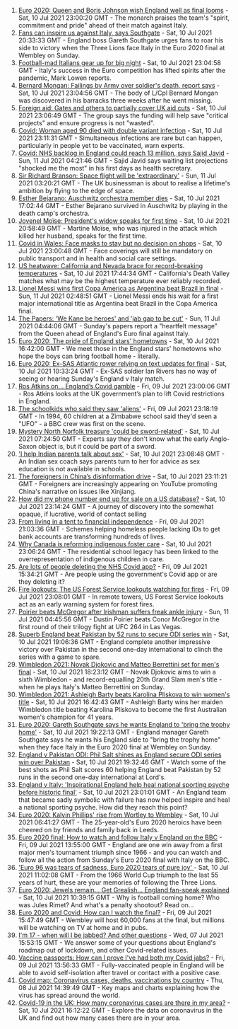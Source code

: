1. [Euro 2020: Queen and Boris Johnson wish England well as final looms](https://www.bbc.co.uk/news/uk-57789451) - Sat, 10 Jul 2021 23:00:20 GMT - The monarch praises the team's "spirit, commitment and pride" ahead of their match against Italy.
2. [Fans can inspire us against Italy, says Southgate](https://www.bbc.co.uk/sport/football/51198762) - Sat, 10 Jul 2021 20:33:33 GMT - England boss Gareth Southgate urges fans to roar his side to victory when the Three Lions face Italy in the Euro 2020 final at Wembley on Sunday.
3. [Football-mad Italians gear up for big night](https://www.bbc.co.uk/news/world-europe-57783267) - Sat, 10 Jul 2021 23:04:58 GMT - Italy's success in the Euro competition has lifted spirits after the pandemic, Mark Lowen reports.
4. [Bernard Mongan: Failings by Army over soldier's death, report says](https://www.bbc.co.uk/news/uk-57791039) - Sat, 10 Jul 2021 23:04:56 GMT - The body of L/Cpl Bernard Mongan was discovered in his barracks three weeks after he went missing.
5. [Foreign aid: Gates and others to partially cover UK aid cuts](https://www.bbc.co.uk/news/uk-57791538) - Sat, 10 Jul 2021 23:06:49 GMT - The group says the funding will help save "critical projects" and ensure progress is not "wasted".
6. [Covid: Woman aged 90 died with double variant infection](https://www.bbc.co.uk/news/health-57761343) - Sat, 10 Jul 2021 23:11:31 GMT - Simultaneous infections are rare but can happen, particularly in people yet to be vaccinated, warn experts.
7. [Covid: NHS backlog in England could reach 13 million, says Sajid Javid](https://www.bbc.co.uk/news/uk-57793122) - Sun, 11 Jul 2021 04:21:46 GMT - Sajid Javid says waiting list projections "shocked me the most" in his first days as health secretary.
8. [Sir Richard Branson: Space flight will be 'extraordinary'](https://www.bbc.co.uk/news/science-environment-57790040) - Sun, 11 Jul 2021 03:20:21 GMT - The UK businessman is about to realise a lifetime's ambition by flying to the edge of space.
9. [Esther Bejarano: Auschwitz orchestra member dies](https://www.bbc.co.uk/news/world-europe-57791259) - Sat, 10 Jul 2021 17:02:44 GMT - Esther Bejarano survived in Auschwitz by playing in the death camp's orchestra.
10. [Jovenel Moïse: President's widow speaks for first time](https://www.bbc.co.uk/news/world-latin-america-57791618) - Sat, 10 Jul 2021 20:58:49 GMT - Martine Moïse, who was injured in the attack which killed her husband, speaks for the first time.
11. [Covid in Wales: Face masks to stay but no decision on shops](https://www.bbc.co.uk/news/uk-wales-57790607) - Sat, 10 Jul 2021 23:00:48 GMT - Face coverings will still be mandatory on public transport and in health and social care settings.
12. [US heatwave: California and Nevada brace for record-breaking temperatures](https://www.bbc.co.uk/news/world-us-canada-57788118) - Sat, 10 Jul 2021 17:44:34 GMT - California's Death Valley matches what may be the highest temperature ever reliably recorded.
13. [Lionel Messi wins first Copa America as Argentina beat Brazil in final](https://www.bbc.co.uk/sport/football/57776158) - Sun, 11 Jul 2021 02:48:51 GMT - Lionel Messi ends his wait for a first major international title as Argentina beat Brazil in the Copa America final.
14. [The Papers: 'We Kane be heroes' and 'jab gap to be cut'](https://www.bbc.co.uk/news/blogs-the-papers-57792852) - Sun, 11 Jul 2021 04:44:06 GMT - Sunday's papers report a "heartfelt message" from the Queen ahead of England's Euro final against Italy.
15. [Euro 2020: The pride of England stars' hometowns](https://www.bbc.co.uk/news/uk-england-57791089) - Sat, 10 Jul 2021 16:42:00 GMT - We meet those in the England stars' hometowns who hope the boys can bring football home - literally.
16. [Euro 2020: Ex-SAS Atlantic rower relying on text updates for final](https://www.bbc.co.uk/news/uk-england-hereford-worcester-57788407) - Sat, 10 Jul 2021 10:33:24 GMT - Ex-SAS soldier Ian Rivers has no way of seeing or hearing Sunday's England v Italy match.
17. [Ros Atkins on… England’s Covid gamble](https://www.bbc.co.uk/news/uk-57777428) - Fri, 09 Jul 2021 23:00:06 GMT - Ros Atkins looks at the UK government’s plan to lift Covid restrictions in England.
18. [The schoolkids who said they saw 'aliens'](https://www.bbc.co.uk/news/stories-57749238) - Fri, 09 Jul 2021 23:18:19 GMT - In 1994, 60 children at a Zimbabwe school said they'd seen a "UFO" - a BBC crew was first on the scene.
19. [Mystery North Norfolk treasure 'could be sword-related'](https://www.bbc.co.uk/news/uk-england-norfolk-57681725) - Sat, 10 Jul 2021 07:24:50 GMT - Experts say they don't know what the early Anglo-Saxon object is, but it could be part of a sword.
20. ['I help Indian parents talk about sex'](https://www.bbc.co.uk/news/stories-56838660) - Sat, 10 Jul 2021 23:08:48 GMT - An Indian sex coach says parents turn to her for advice as sex education is not available in schools.
21. [The foreigners in China’s disinformation drive](https://www.bbc.co.uk/news/world-asia-china-57780023) - Sat, 10 Jul 2021 23:11:21 GMT - Foreigners are increasingly appearing on YouTube promoting China's narrative on issues like Xinjiang.
22. [How did my phone number end up for sale on a US database?](https://www.bbc.co.uk/news/technology-57443597) - Sat, 10 Jul 2021 23:14:24 GMT - A journey of discovery into the somewhat opaque, if lucrative, world of contact selling
23. [From living in a tent to financial independence](https://www.bbc.co.uk/news/business-57666610) - Fri, 09 Jul 2021 21:03:36 GMT - Schemes helping homeless people lacking IDs to get bank accounts are transforming hundreds of lives.
24. [Why Canada is reforming indigenous foster care](https://www.bbc.co.uk/news/world-us-canada-57646170) - Sat, 10 Jul 2021 23:06:24 GMT - The residential school legacy has been linked to the overrepresentation of indigenous children in care.
25. [Are lots of people deleting the NHS Covid app?](https://www.bbc.co.uk/news/57779371) - Fri, 09 Jul 2021 15:34:21 GMT - Are people using the government's Covid app or are they deleting it?
26. [Fire lookouts: The US Forest Service lookouts watching for fires](https://www.bbc.co.uk/news/world-us-canada-57626403) - Fri, 09 Jul 2021 23:08:01 GMT - In remote towers, US Forest Service lookouts act as an early warning system for forest fires.
27. [Poirier beats McGregor after Irishman suffers freak ankle injury](https://www.bbc.co.uk/sport/mixed-martial-arts/57793781) - Sun, 11 Jul 2021 04:45:56 GMT - Dustin Poirier beats Conor McGregor in the first round of their trilogy fight at UFC 264 in Las Vegas.
28. [Superb England beat Pakistan by 52 runs to secure ODI series win](https://www.bbc.co.uk/sport/cricket/57789288) - Sat, 10 Jul 2021 19:06:36 GMT - England complete another impressive victory over Pakistan in the second one-day international to clinch the series with a game to spare.
29. [Wimbledon 2021: Novak Djokovic and Matteo Berrettini set for men's final](https://www.bbc.co.uk/sport/tennis/57786213) - Sat, 10 Jul 2021 18:23:12 GMT - Novak Djokovic aims to win a sixth Wimbledon - and record-equalling 20th Grand Slam men's title - when he plays Italy's Matteo Berrettini on Sunday.
30. [Wimbledon 2021: Ashleigh Barty beats Karolina Pliskova to win women's title](https://www.bbc.co.uk/sport/av/tennis/57791966) - Sat, 10 Jul 2021 16:42:43 GMT - Ashleigh Barty wins her maiden Wimbledon title beating Karolina Pliskova to become the first Australian women's champion for 41 years.
31. [Euro 2020: Gareth Southgate says he wants England to 'bring the trophy home'](https://www.bbc.co.uk/sport/av/football/57792612) - Sat, 10 Jul 2021 19:22:13 GMT - England manager Gareth Southgate says he wants his England side to "bring the trophy home" when they face Italy in the Euro 2020 final at Wembley on Sunday.
32. [England v Pakistan ODI: Phil Salt shines as England secure ODI series win over Pakistan](https://www.bbc.co.uk/sport/av/cricket/57792572) - Sat, 10 Jul 2021 19:32:46 GMT - Watch some of the best shots as Phil Salt scores 60 helping England beat Pakistan by 52 runs in the second one-day international at Lord's.
33. [England v Italy: 'Inspirational England help heal national sporting psyche before historic final'](https://www.bbc.co.uk/sport/football/57791681) - Sat, 10 Jul 2021 23:01:01 GMT - An England team that became sadly symbolic with failure has now helped inspire and heal a national sporting psyche. How did they reach this point?
34. [Euro 2020: Kalvin Phillips' rise from Wortley to Wembley](https://www.bbc.co.uk/news/uk-england-leeds-57761592) - Sat, 10 Jul 2021 06:41:27 GMT - The 25-year-old's Euro 2020 heroics have been cheered on by friends and family back in Leeds.
35. [Euro 2020 final: How to watch and follow Italy v England on the BBC](https://www.bbc.co.uk/sport/football/57777726) - Fri, 09 Jul 2021 13:55:00 GMT - England are one win away from a first major men's tournament triumph since 1966 - and you can watch and follow all the action from Sunday's Euro 2020 final with Italy on the BBC.
36. ['Euro 96 was tears of sadness, Euro 2020 tears of pure joy' ](https://www.bbc.co.uk/sport/football/57780763) - Sat, 10 Jul 2021 11:02:08 GMT - From the 1966 World Cup triumph to the last 55 years of hurt, these are your memories of following the Three Lions.
37. [Euro 2020: Jewels remain... Get Grealish... England fan-speak explained](https://www.bbc.co.uk/news/uk-57761278) - Sat, 10 Jul 2021 10:39:15 GMT - Why is football coming home? Who was Jules Rimet? And what's a penalty shootout? Read on...
38. [Euro 2020 and Covid: How can I watch the final?](https://www.bbc.co.uk/news/uk-57386719) - Fri, 09 Jul 2021 15:47:49 GMT - Wembley will host 60,000 fans at the final, but millions will be watching on TV at home and in pubs.
39. [I'm 17 - when will I be jabbed? And other questions](https://www.bbc.co.uk/news/world-asia-china-51176409) - Wed, 07 Jul 2021 15:53:15 GMT - We answer some of your questions about England's roadmap out of lockdown, and other Covid-related issues.
40. [Vaccine passports: How can I prove I've had both my Covid jabs?](https://www.bbc.co.uk/news/explainers-55718553) - Fri, 09 Jul 2021 13:56:33 GMT - Fully-vaccinated people in England will be able to avoid self-isolation after travel or contact with a positive case.
41. [Covid map: Coronavirus cases, deaths, vaccinations by country](https://www.bbc.co.uk/news/world-51235105) - Thu, 08 Jul 2021 14:39:49 GMT - Key maps and charts explaining how the virus has spread around the world.
42. [Covid-19 in the UK: How many coronavirus cases are there in my area?](https://www.bbc.co.uk/news/uk-51768274) - Sat, 10 Jul 2021 16:12:22 GMT - Explore the data on coronavirus in the UK and find out how many cases there are in your area.
